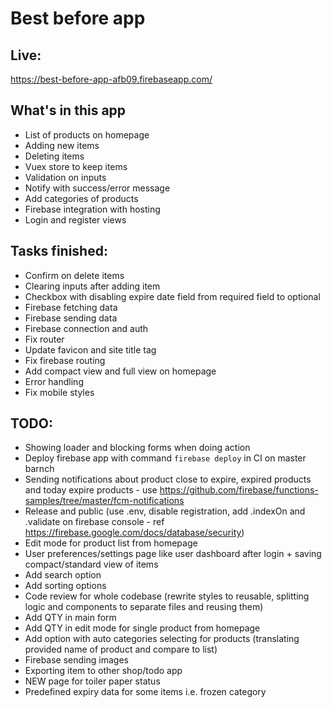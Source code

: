 # Best before app

## Live:
https://best-before-app-afb09.firebaseapp.com/

## What's in this app
- List of products on homepage
- Adding new items
- Deleting items
- Vuex store to keep items
- Validation on inputs
- Notify with success/error message
- Add categories of products
- Firebase integration with hosting
- Login and register views

## Tasks finished:
- Confirm on delete items
- Clearing inputs after adding item
- Checkbox with disabling expire date field from required field to optional
- Firebase fetching data
- Firebase sending data
- Firebase connection and auth
- Fix router
- Update favicon and site title tag
- Fix firebase routing
- Add compact view and full view on homepage
- Error handling
- Fix mobile styles

## TODO:
- Showing loader and blocking forms when doing action
- Deploy firebase app with command `firebase deploy` in CI on master barnch
- Sending notifications about product close to expire, expired products and today expire products - use https://github.com/firebase/functions-samples/tree/master/fcm-notifications
- Release and public (use .env, disable registration, add .indexOn and .validate on firebase console - ref https://firebase.google.com/docs/database/security)
- Edit mode for product list from homepage
- User preferences/settings page like user dashboard after login + saving compact/standard view of items
- Add search option
- Add sorting options
- Code review for whole codebase (rewrite styles to reusable, splitting logic and components to separate files and reusing them)
- Add QTY in main form
- Add QTY in edit mode for single product from homepage
- Add option with auto categories selecting for products (translating provided name of product and compare to list)
- Firebase sending images
- Exporting item to other shop/todo app
- NEW page for toiler paper status
- Predefined expiry data for some items i.e. frozen category
